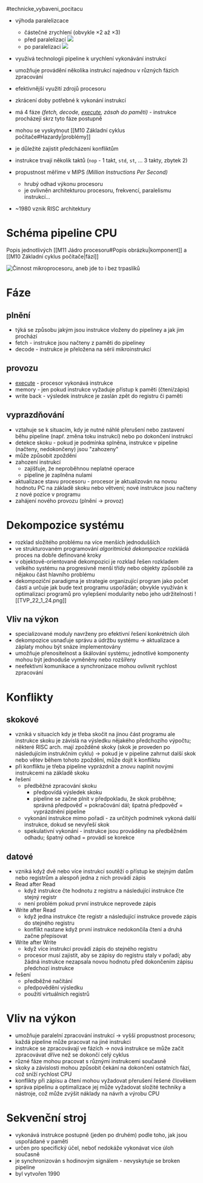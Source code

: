 #technicke_vybaveni_pocitacu 
* výhoda paralelizcace
	* částečné zrychlení (obvykle ×2 až ×3)
	* před paralelizací
	![](https://cs.stanford.edu/people/eroberts/courses/soco/projects/risc/pipelining/laundry1.gif)
	* po paralelizaci
	![](https://cs.stanford.edu/people/eroberts/courses/soco/projects/risc/pipelining/laundry2.gif)

* využívá technologii pipeline k urychlení vykonávání instrukcí
* umožňuje provádění několika instrukcí najednou v různých fázích zpracování
* efektivnější využití zdrojů procesoru
* zkrácení doby potřebné k vykonání instrukcí
* má 4 fáze *(fetch, decode, [execute](https://www.youtube.com/watch?v=ESx_hy1n7HA), zásah do paměti)* - instrukce procházejí skrz tyto fáze postupně
* mohou se vyskytnout [[M10 Základní cyklus počítače#Hazardy|problémy]]
* je důležité zajistit předcházení konfliktům
* instrukce trvají několik taktů (`nop` - 1 takt, `std`, `st`, ... 3 takty, zbytek 2)
* propustnost měříme v MIPS *(Million Instructions Per Second)*
	* hrubý odhad výkonu procesoru
	* je ovlivněn architekturou procesoru, frekvencí, paralelismu instrukcí...
* ~1980 vznik RISC architektury
# Schéma pipeline CPU
Popis jednotlivých [[M11 Jádro procesoru#Popis obrázku|komponent]] a [[M10 Základní cyklus počítače|fází]]

![Činnost mikroprocesoru, aneb jde to i bez trpaslíků](https://i.iinfo.cz/urs/pc_05_01-120648298004188.gif)
# Fáze
## plnění
* týká se způsobu jakým jsou instrukce vloženy do pipeliney a jak jim prochází
* fetch - instrukce jsou načteny z paměti do pipeliney
* decode - instrukce je přeložena na sérii mikroinstrukcí
## provozu
* [execute](https://www.youtube.com/watch?v=ESx_hy1n7HA) - procesor vykonává instrukce
* memory - jen pokud instrukce vyžaduje přístup k paměti (čtení/zápis)
* write back - výsledek instrukce je zaslán zpět do registru či paměti
## vyprazdňování
* vztahuje se k situacím, kdy je nutné náhlé přerušení nebo zastavení běhu pipeline (např. změna toku instrukcí) nebo po dokončení instrukcí
* detekce skoku - pokud je podmínka splněna, instrukce v pipeline (načteny, nedokončeny) jsou "zahozeny"
* může způsobit zpoždění
* zahození instrukcí
	* zajišťuje, že neproběhnou neplatné operace
	* pipeline je zaplněna nulami
* aktualizace stavu procesoru - procesor je aktualizován na novou hodnotu PC na základě skoku nebo větvení; nové instrukce jsou načteny z nové pozice v programu
* zahájení nového provozu (plnění → provoz)
# Dekompozice systému
* rozklad složitého problému na více menších jednodušších
* ve strukturovaném programování *algoritmická dekompozice* rozkládá proces na dobře definované kroky
* v objektově-orientované dekompozici je rozklad řešen rozkladem velkého systému na progresivně menší třídy nebo objekty způsobilé za nějakou část hlavního problému
* dekompoziční paradigma je strategie organizující program jako počet částí a určuje jak bude text programu uspořádán; obvykle využíván k optimalizaci programů pro vylepšení modularity nebo jeho udržitelnosti
![[TVP_22_1_24.png]]
## Vliv na výkon
* specializované moduly navrženy pro efektivní řešení konkrétních úloh
* dekompozice usnaďuje správu a údržbu systému → aktualizace a záplaty mohou být snáze implementovány
* umožňuje přenositelnost a škálování systému; jednotlivé komponenty mohou být jednoduše vyměněny nebo rozšířeny
* neefektivní komunikace a synchronizace mohou ovlivnit rychlost zpracování
# Konflikty
## skokové
* vzniká v situacích kdy je třeba skočit na jinou část programu ale instrukce skoku je závislá na výsledku nějakého předchozího výpočtu; některé RISC arch. mají zpožděné skoky (skok je proveden po následujícím instrukčním cyklu) → pokud je v pipeline zahrnut další skok nebo větev během tohoto zpoždění, může dojít k konfliktu
* při konfliktu je třeba pipeline vyprázdnit a znovu naplnit novými instrukcemi na základě skoku
* řešení
	* předběžné zpracování skoku
		* předpovídá výsledek skoku
		* pipeline se začne plnit v předpokladu, že skok proběhne; správná předpověď = pokračování dál; špatná předpověď = vyprázdnění pipeline
	* vykonání instrukce mimo pořadí - za určitých podmínek vykoná další instrukce, dokud se nevyřeší skok
	* spekulativní vykonání - instrukce jsou prováděny na předběžném odhadu; špatný odhad = provádí se korekce
## datové
* vzniká když dvě nebo více instrukcí soutěží o přístup ke stejným datům nebo registrům a alespoň jedna z nich provádí zápis
* Read after Read
	* když instrukce čte hodnotu z registru a následující instrukce čte stejný registr
	* není problém pokud první instrukce neprovede zápis
* Write after Read
	* když jedna instrukce čte registr a následující instrukce provede zápis do stejného registru
	* konflikt nastane když první instrukce nedokončila čtení a druhá začne přepisovat
* Write after Write
	* když více instrukcí provádí zápis do stejného registru
	* procesor musí zajistit, aby se zápisy do registru staly v pořadí; aby žádná instrukce nezapsala novou hodnotu před dokončením zápisu předchozí instrukce
* řešení
	* předběžné načítání
	* předpovědění výsledku
	* použití virtuálních registrů
# Vliv na výkon
* umožňuje paralelní zpracování instrukcí → vyšší propustnost procesoru; každá pipeline může pracovat na jiné instrukci
* instrukce se zpracovávají ve fázích → nová instrukce se může začít zpracovávat dříve než se dokončí celý cyklus
* různé fáze mohou pracovat s různými instrukcemi současně
* skoky a závislosti mohou způsobit čekání na dokončení ostatních fází, což sníží rychlost CPU
* konflikty při zápisu a čtení mohou vyžadovat přerušení řešené člověkem
* správa pipelinu a optimalizace jej může vyžadovat složité techniky a nástroje, což může zvýšit náklady na návrh a výrobu CPU
# Sekvenční stroj
* vykonává instrukce postupně (jeden po druhém) podle toho, jak jsou uspořádané v paměti
* určen pro specifický účel, neboť nedokáže vykonávat vice úloh současně
* je synchronizován s hodinovým signálem - nevyskytuje se broken pipeline
* byl vytvořen 1990